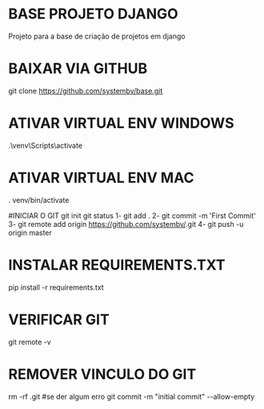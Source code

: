 # BASE PROJETO DJANGO

Projeto para a base de criação de projetos em django

# BAIXAR VIA GITHUB
git clone https://github.com/systembv/base.git
 

# ATIVAR VIRTUAL ENV WINDOWS
.\venv\Scripts\activate


# ATIVAR VIRTUAL ENV MAC
. venv/bin/activate


#INICIAR O GIT
git init
git status
1- git add .
2- git commit -m 'First Commit'
3- git remote add origin https://github.com/systembv/<NOME>.git
4- git push -u origin master


# INSTALAR REQUIREMENTS.TXT
pip install -r requirements.txt


# VERIFICAR GIT
git remote -v


# REMOVER VINCULO DO GIT
rm -rf .git
#se der algum erro
git commit -m "initial commit" --allow-empty 


